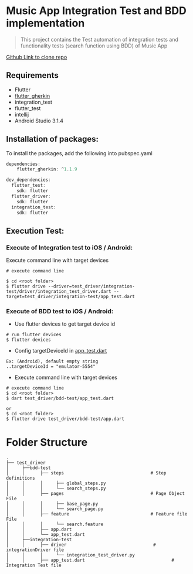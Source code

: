 # Music App Integration Test and BDD implementation
> This project contains the Test automation of integration tests and functionality tests (search function using BDD) of Music App

[Github Link to clone repo](https://github.com/vishnumj005/music-app-intergration-test.git)


## Requirements

- Flutter
- [flutter_gherkin](https://pub.dartlang.org/packages/flutter_gherkin)
- integration_test
- flutter_test
- intellij
- Android Studio 3.1.4

## Installation of packages:

To install the packages,  add the following into pubspec.yaml 

```dart
dependencies:
    flutter_gherkin: ^1.1.9
```

```dart
dev_dependencies:
  flutter_test:
    sdk: flutter
  flutter_driver:
    sdk: flutter
  integration_test:
    sdk: flutter
```

## Execution Test:

### Execute of Integration test to iOS / Android:
 Execute command line with target devices
```
# execute command line

$ cd <root folder>
$ flutter drive --driver=test_driver/integration-test/driver/integration_test_driver.dart --target=test_driver/integration-test/app_test.dart
```

### Execute of BDD test to iOS / Android:
- Use flutter devices to get target device id
```
# run flutter devices
$ flutter devices
```

- Config targetDeviceId in [app_test.dart](test_driver/bdd-test/app_test.dart)
```
Ex: (Android), default empty string
..targetDeviceId = "emulator-5554"
```

- Execute command line with target devices
```
# execute command line
$ cd <root folder>
$ dart test_driver/bdd-test/app_test.dart

or 
$ cd <root folder>
$ flutter drive test_driver/bdd-test/app.dart
```


# Folder Structure

	.
	├── test_driver
    │     ├──bdd-test
    │     │      ├── steps                                 # Step definitions
	│     │      │     ├── global_steps.py
	│     │      │     └── search_steps.py
    │     │      ├── pages                                 # Page Object File
	│     │      │     ├── base_page.py
	│     │      │     └── search_page.py
    │     │      ├── feature                               # Feature file File
	│     │      │     └── search.feature
    │     │      ├── app.dart
    │     │      └── app_test.dart    
    │     ├──integration-test
    │     │      ├── driver                                 # integrationDriver file
	│     │      │     └── integration_test_driver.py
    │     │      ├── app_test.dart                                 # Integration Test file 
